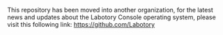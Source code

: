 This repository has been moved into another organization, for the latest news and updates about the Labotory Console operating system, please visit this following link: https://github.com/Labotory
